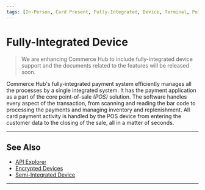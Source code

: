 ```yaml
---
tags: [In-Person, Card Present, Fully-Integrated, Device, Terminal, Point-of-Sale]
---
```


# Fully-Integrated Device

<!-- theme: danger -->
> We are enhancing Commerce Hub to include fully-integrated device support and the documents related to the features will be released soon.

Commerce Hub's fully-integrated payment system efficiently manages all the processes by a single integrated system. It has the payment application as a part of the core point-of-sale *(POS)* solution. The software handles every aspect of the transaction, from scanning and reading the bar code to processing the payments and managing inventory and replenishment. All card payment activity is handled by the POS device from entering the customer data to the closing of the sale, all in a matter of seconds.

---

## See Also

- [API Explorer](../api/?type=post&path=/payments/v1/charges)
- [Encrypted Devices](?path=docs/In-Person/Integrations/Encrypted-PIN-Pad.md)
- [Semi-Integrated Device](?path=docs/In-Person/Integrations/Semi-Integrated.md)

---
